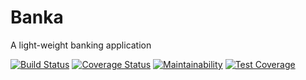 # Banka
A light-weight banking application

[![Build Status](https://travis-ci.org/ocranbillions/banka.svg?branch=develop)](https://travis-ci.org/ocranbillions/banka) [![Coverage Status](https://coveralls.io/repos/github/ocranbillions/banka/badge.svg?branch=develop)](https://coveralls.io/github/ocranbillions/banka?branch=develop) [![Maintainability](https://api.codeclimate.com/v1/badges/7ff9e7a0df839ca0e882/maintainability)](https://codeclimate.com/github/ocranbillions/banka/maintainability) [![Test Coverage](https://api.codeclimate.com/v1/badges/7ff9e7a0df839ca0e882/test_coverage)](https://codeclimate.com/github/ocranbillions/banka/test_coverage)